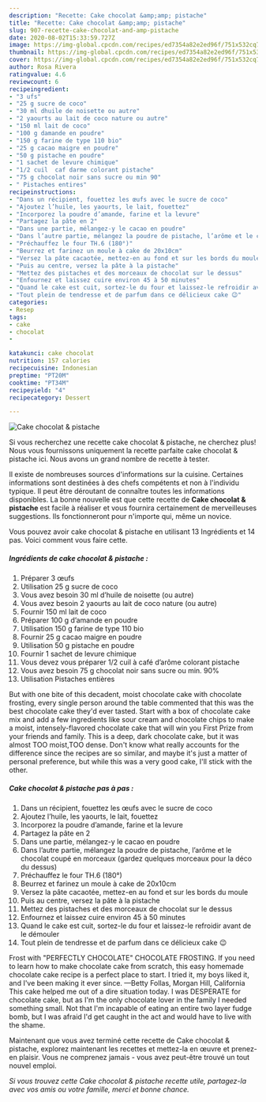 ```yaml
---
description: "Recette: Cake chocolat &amp;amp; pistache"
title: "Recette: Cake chocolat &amp;amp; pistache"
slug: 907-recette-cake-chocolat-and-amp-pistache
date: 2020-08-02T15:33:59.727Z
image: https://img-global.cpcdn.com/recipes/ed7354a82e2ed96f/751x532cq70/cake-chocolat-pistache-photo-principale-de-la-recette.jpg
thumbnail: https://img-global.cpcdn.com/recipes/ed7354a82e2ed96f/751x532cq70/cake-chocolat-pistache-photo-principale-de-la-recette.jpg
cover: https://img-global.cpcdn.com/recipes/ed7354a82e2ed96f/751x532cq70/cake-chocolat-pistache-photo-principale-de-la-recette.jpg
author: Rosa Rivera
ratingvalue: 4.6
reviewcount: 6
recipeingredient:
- "3 ufs"
- "25 g sucre de coco"
- "30 ml dhuile de noisette ou autre"
- "2 yaourts au lait de coco nature ou autre"
- "150 ml lait de coco"
- "100 g damande en poudre"
- "150 g farine de type 110 bio"
- "25 g cacao maigre en poudre"
- "50 g pistache en poudre"
- "1 sachet de levure chimique"
- "1/2 cuil  caf darme colorant pistache"
- "75 g chocolat noir sans sucre ou min 90"
- " Pistaches entires"
recipeinstructions:
- "Dans un récipient, fouettez les œufs avec le sucre de coco"
- "Ajoutez l’huile, les yaourts, le lait, fouettez"
- "Incorporez la poudre d’amande, farine et la levure"
- "Partagez la pâte en 2"
- "Dans une partie, mélangez-y le cacao en poudre"
- "Dans l’autre partie, mélangez la poudre de pistache, l’arôme et le chocolat coupé en morceaux (gardez quelques morceaux pour la déco du dessus)"
- "Préchauffez le four TH.6 (180°)"
- "Beurrez et farinez un moule à cake de 20x10cm"
- "Versez la pâte cacaotée, mettez-en au fond et sur les bords du moule"
- "Puis au centre, versez la pâte à la pistache"
- "Mettez des pistaches et des morceaux de chocolat sur le dessus"
- "Enfournez et laissez cuire environ 45 à 50 minutes"
- "Quand le cake est cuit, sortez-le du four et laissez-le refroidir avant de le démouler"
- "Tout plein de tendresse et de parfum dans ce délicieux cake 😉"
categories:
- Resep
tags:
- cake
- chocolat
- 

katakunci: cake chocolat  
nutrition: 157 calories
recipecuisine: Indonesian
preptime: "PT20M"
cooktime: "PT34M"
recipeyield: "4"
recipecategory: Dessert

---
```



![Cake chocolat &amp; pistache](https://img-global.cpcdn.com/recipes/ed7354a82e2ed96f/751x532cq70/cake-chocolat-pistache-photo-principale-de-la-recette.jpg)

Si vous recherchez une recette cake chocolat &amp; pistache, ne cherchez plus! Nous vous fournissons uniquement la recette parfaite cake chocolat &amp; pistache ici. Nous avons un grand nombre de recette à tester.

Il existe de nombreuses sources d'informations sur la cuisine. Certaines informations sont destinées à des chefs compétents et non à l'individu typique. Il peut être déroutant de connaître toutes les informations disponibles. La bonne nouvelle est que cette recette de <strong> Cake chocolat &amp; pistache </strong> est facile à réaliser et vous fournira certainement de merveilleuses suggestions. Ils fonctionneront pour n'importe qui, même un novice.

<!--inarticleads1-->

Vous pouvez avoir cake chocolat &amp; pistache en utilisant 13 Ingrédients et 14 pas. Voici comment vous faire cette.

##### Ingrédients de cake chocolat &amp; pistache :

1. Préparer 3 œufs
1. Utilisation 25 g sucre de coco
1. Vous avez besoin 30 ml d’huile de noisette (ou autre)
1. Vous avez besoin 2 yaourts au lait de coco nature (ou autre)
1. Fournir 150 ml lait de coco
1. Préparer 100 g d’amande en poudre
1. Utilisation 150 g farine de type 110 bio
1. Fournir 25 g cacao maigre en poudre
1. Utilisation 50 g pistache en poudre
1. Fournir 1 sachet de levure chimique
1. Vous devez vous préparer 1/2 cuil à café d’arôme colorant pistache
1. Vous avez besoin 75 g chocolat noir sans sucre ou min. 90%
1. Utilisation  Pistaches entières


But with one bite of this decadent, moist chocolate cake with chocolate frosting, every single person around the table commented that this was the best chocolate cake they&#39;d ever tasted. Start with a box of chocolate cake mix and add a few ingredients like sour cream and chocolate chips to make a moist, intensely-flavored chocolate cake that will win you First Prize from your friends and family. This is a deep, dark chocolate cake, but it was almost TOO moist,TOO dense. Don&#39;t know what really accounts for the difference since the recipes are so similar, and maybe it&#39;s just a matter of personal preference, but while this was a very good cake, I&#39;ll stick with the other. 

<!--inarticleads2-->

##### Cake chocolat &amp; pistache pas à pas :

1. Dans un récipient, fouettez les œufs avec le sucre de coco
1. Ajoutez l’huile, les yaourts, le lait, fouettez
1. Incorporez la poudre d’amande, farine et la levure
1. Partagez la pâte en 2
1. Dans une partie, mélangez-y le cacao en poudre
1. Dans l’autre partie, mélangez la poudre de pistache, l’arôme et le chocolat coupé en morceaux (gardez quelques morceaux pour la déco du dessus)
1. Préchauffez le four TH.6 (180°)
1. Beurrez et farinez un moule à cake de 20x10cm
1. Versez la pâte cacaotée, mettez-en au fond et sur les bords du moule
1. Puis au centre, versez la pâte à la pistache
1. Mettez des pistaches et des morceaux de chocolat sur le dessus
1. Enfournez et laissez cuire environ 45 à 50 minutes
1. Quand le cake est cuit, sortez-le du four et laissez-le refroidir avant de le démouler
1. Tout plein de tendresse et de parfum dans ce délicieux cake 😉


Frost with &#34;PERFECTLY CHOCOLATE&#34; CHOCOLATE FROSTING. If you need to learn how to make chocolate cake from scratch, this easy homemade chocolate cake recipe is a perfect place to start. I tried it, my boys liked it, and I&#39;ve been making it ever since. —Betty Follas, Morgan Hill, California This cake helped me out of a dire situation today. I was DESPERATE for chocolate cake, but as I&#39;m the only chocolate lover in the family I needed something small. Not that I&#39;m incapable of eating an entire two layer fudge bomb, but I was afraid I&#39;d get caught in the act and would have to live with the shame. 

<!--inarticleads1-->

<p>
Maintenant que vous avez terminé cette recette de Cake chocolat &amp; pistache, explorez maintenant les recettes et mettez-la en œuvre et prenez-en plaisir. Vous ne comprenez jamais - vous avez peut-être trouvé un tout nouvel emploi.
</p>

<p>
<i>Si vous trouvez cette Cake chocolat &amp; pistache recette utile, partagez-la avec vos amis ou votre famille, merci et bonne chance.</i>
</p>
